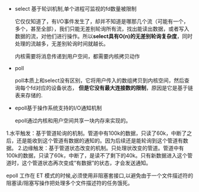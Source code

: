 - select 基于轮训机制,单个进程可监视的fd数量被限制

  它仅仅知道了，有I/O事件发生了，却并不知道是哪那几个流（可能有一个，多个，甚至全部），我们只能无差别轮询所有流，找出能读出数据，或者写入数据的流，对他们进行操作。所以**select具有O(n)的无差别轮询复杂度**，同时处理的流越多，无差别轮询时间就越长。

  内核需要将消息传递到用户空间，都需要内核拷贝动作

  

- poll

  poll本质上和select没有区别，它将用户传入的数组拷贝到内核空间，然后查询每个fd对应的设备状态， **但是它没有最大连接数的限制**，原因是它是基于链表来存储的.

  

- epoll基于操作系统支持的I/O通知机制

  epoll通过内核和用户空间共享一块内存来实现的。

1.水平触发：基于管道轮询的机制。管道中有100k的数据，只读了60k，中断了之后，还是能收到这个管道有数据的通知的。因为后续还是能轮询到这个管道有数据。
2.边缘触发：基于管道状态改变的机制。只处理状改变的管道。管道中有100k的数据，只读了60k，中断了，是读不了剩下的40k。只有新数据进入这个管道时，这个管道状态再次变成“有数据”的状态，才会发送通知。

epoll 工作在 ET 模式的时候,必须使用非阻塞套接口,以避免由于一个文件描述符的阻塞读/阻塞写操作把处理多个文件描述符的任务饿死。

